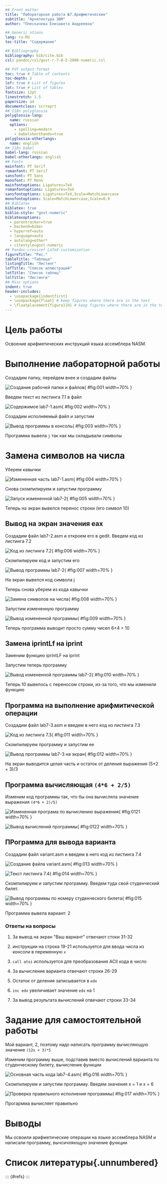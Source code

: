 ```yaml
---
## Front matter
title: "Лабораторная работа №7.Арифметические"
subtitle: "Архитектура ЭВМ"
author: "Плескачева Елизавета Андреевна"

## Generic otions
lang: ru-RU
toc-title: "Содержание"

## Bibliography
bibliography: bib/cite.bib
csl: pandoc/csl/gost-r-7-0-5-2008-numeric.csl

## Pdf output format
toc: true # Table of contents
toc-depth: 2
lof: true # List of figures
lot: true # List of tables
fontsize: 12pt
linestretch: 1.5
papersize: a4
documentclass: scrreprt
## I18n polyglossia
polyglossia-lang:
  name: russian
  options:
	- spelling=modern
	- babelshorthands=true
polyglossia-otherlangs:
  name: english
## I18n babel
babel-lang: russian
babel-otherlangs: english
## Fonts
mainfont: PT Serif
romanfont: PT Serif
sansfont: PT Sans
monofont: PT Mono
mainfontoptions: Ligatures=TeX
romanfontoptions: Ligatures=TeX
sansfontoptions: Ligatures=TeX,Scale=MatchLowercase
monofontoptions: Scale=MatchLowercase,Scale=0.9
## Biblatex
biblatex: true
biblio-style: "gost-numeric"
biblatexoptions:
  - parentracker=true
  - backend=biber
  - hyperref=auto
  - language=auto
  - autolang=other*
  - citestyle=gost-numeric
## Pandoc-crossref LaTeX customization
figureTitle: "Рис."
tableTitle: "Таблица"
listingTitle: "Листинг"
lofTitle: "Список иллюстраций"
lotTitle: "Список таблиц"
lolTitle: "Листинги"
## Misc options
indent: true
header-includes:
  - \usepackage{indentfirst}
  - \usepackage{float} # keep figures where there are in the text
  - \floatplacement{figure}{H} # keep figures where there are in the text
---
```


# Цель работы

Освоение арифметических инструкций языка ассемблера NASM.

# Выполнение лабораторной работы

Создадим папку, перейдем внее и создадим файлы

![Создание рабочей папки и файлов ](image/1.png){ #fig:001 width=70% }

Введем текст из листинга 7.1 в файл

![Cодержимое lab7-1.asm](image/2.png){ #fig:002 width=70% }

Cоздадим исполняемый файл и запустим

![Вывод программы в консоль](image/3.png){ #fig:003 width=70% }

Программа вывела `j` так как мы складывали символы

# Замена символов на числа

Уберем кавычки

![Измененная часть lab7-1.asm](image/4.png){ #fig:004 width=70% }

Снова скомпилируем и запустим программу

![Запуск измененной lab7-2](image/5.png){ #fig:005 width=70% }

Теперь на экран вывелся перенос строки (его символ 10)

## Вывод на экран значения eax

Создадим файл lab7-2.asm и откроем его в gedit. 
Введем код из листинга 7.2

![Код из листинга 7.2](image/6.png){ #fig:006 width=70% }

Скомпилируем код и запустим его

![Вывод программы lab7-2](image/7.png){ #fig:007 width=70% }

На экран вывелся код символа j

Теперь снова уберем из кода кавычки

![Замена символов на числа](image/8.png){ #fig:008 width=70% }

Запустим измененную программу

![Вывод измененной программы](image/9.png){ #fig:009 width=70% }

Теперь программа выводит просто сумму чисел 6+4 = 10

## Замена iprintLf на iprint

Заменим функцию iprintLF на iprint

Запустим теперь программу

![Вывод измененной программы lab7-2](image/10.png){ #fig:010 width=70% }

Теперь 10 вывелось с переносом строки, из-за того, что мы изменили функцию

## Программа на выполнение арифмитической операции

Создадим файл lab7-3.asm и введем в него код из листинга 7.3

![Код из листинга 7.3](image/11.png){ #fig:011 width=70% }

Скомпилируем программу и запустим ее

![Вывод программы lab7-3 на экран ](image/12.png){ #fig:012 width=70% }

На экран выводится целая часть и остаток от деления выражения (5*2 + 3)/3

## Программа вычисляющая `(4*6 + 2/5)`

Изменим код программы так, что бы она вычисляла значение выражения `(4*6 + 2)/5)`

![Измененная програма по вычислению выражения](image/121.png){ #fig:0121 width=70% }

![Вывод вычислений программы](image/122.png){ #fig:0122 width=70% }

## ПРограмма для вывода варианта

Создадим файл variant.asm и введем в него код из листинга 7.4

![Создание файла variant.asm](image/13.png){ #fig:013 width=70% }

![Текст листинга 7.4](image/14.png){ #fig:014 width=70% }

Скомпилируем и запустим программу. Введем туда свой студенческий билет.

![Вывод программы по номеру студенческого билета](image/15.png){ #fig:015 width=70% }

Программа вывела вариант: 2

### Ответы на вопросы


1. За вывод на экран "Ваш вариант" отвечают стоки 31-32

2. инструкции на строка 19-21  используется для ввода числа из консоли  в переменную `x`

3. `call atoi` используется для преобразования ACII кода в число 

4. За вычисление варианта отвечают строки 26-29 

5. Остаток от деления записывается в `edx`

6.  `inc edx` увеличивает значение `edx` на 1

7.  За вывод результата вычислений отвечают строки 33-34

# Задание для самостоятельной работы 

Мой вариант, 2, поэтому надо написать программу вычисляющую значение `(12x + 3)*5`

Изменим программу выше, подставив вместо вычислений варианта по студенческому билету, вычисление функции

![Основная часть кода lab7-4.asm](image/16.png){ #fig:016 width=70% }

Скомпилируем и запустим программу. Введем значения x = 1 и x = 6

![Проверка правильного исполнения программы](image/17.png){ #fig:017 width=70% }

Прогармма вычисляет правильно

# Выводы

Мы освоили арифметические операции на языке ассемблера NASM и написали программу, вычсичляющую значение функции 

# Список литературы{.unnumbered}

::: {#refs}
:::
